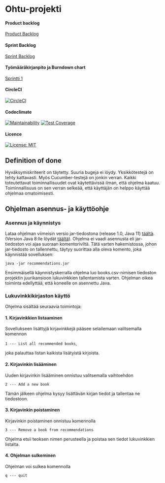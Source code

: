 # Ohtu-projekti

#### Product backlog
[Product Backlog](https://docs.google.com/spreadsheets/d/1x9YFq1DHGwN0qCpNWJFqQOZS0CGin8dj2chu-N1ArWo/edit?usp=gmail_thread&ts=5dd2977a)

#### Sprint Backlog
[Sprint Backlog](https://docs.google.com/spreadsheets/d/1OqxUPbk6urff_mOtHHC_oDDHmhOTyWZxNcCAq9ybvWM/edit?usp=sharing)

#### Työmääräkirjanpito ja Burndown chart

[Sprintti 1](https://docs.google.com/spreadsheets/d/1Hvs-0SekRi4vSxOb8fyAxVITSERtZ6C_UGIzY706q-Y/edit?usp=sharing)


#### CircleCI
[![CircleCI](https://circleci.com/gh/fannif/eskafa.svg?style=svg)](https://circleci.com/gh/fannif/eskafa)

#### Codeclimate
[![Maintainability](https://api.codeclimate.com/v1/badges/a99a88d28ad37a79dbf6/maintainability)](https://codeclimate.com/github/fannif/eskafa)
[![Test Coverage](https://api.codeclimate.com/v1/badges/a99a88d28ad37a79dbf6/test_coverage)](https://codeclimate.com/github/fannif/eskafa)

#### Licence
[![License: MIT](https://img.shields.io/badge/License-MIT-yellow.svg)](https://opensource.org/licenses/MIT)

## Definition of done
Hyväksymiskriteerit on täytetty. Suuria bugeja ei löydy. Yksikkötestejä on tehty kattavasti. Myös Cucumber-testejä on jonkin verran. Kaikki toteutettavat toiminnallisuudet ovat käytettävissä ilman, että ohjelma kaatuu. Toiminnallisuus on sen verran selkeää, että käyttäjän on helppo käyttää ohjelmaa omatoimisesti.

## Ohjelman asennus- ja käyttöohje

### Asennus ja käynnistys

Lataa ohjelman viimeisin versio jar-tiedostona (release 1.0, Java 11) [täältä](https://github.com/fannif/eskafa/releases/download/v1.0/recommendations.jar). (Version Java 8:lle löydät [täältä](https://github.com/fannif/eskafa/releases/tag/v1.0.1)). Ohjelma ei vaadi asennusta eli jar-tiedoston 
voi ajaa suoraan komentoriviltä. Tätä varten hakemistossa, johon jar-tiedosto on tallennettu, täytyy suorittaa alla oleva 
komento, joka käynnistää sovelluksen: 

`java -jar recommendations.jar` 

Ensimmäisellä käynnistyskerralla ohjelma luo books.csv-nimisen tiedoston projektin juurikansioon
lukuvinkkien tallentamista varten. Ohjelman oikea toiminta edellyttää, että koneelle on asennettu Java.   

### Lukuvinkkikirjaston käyttö

Ohjelma sisältää seuraavia toimintoja: 

#### 1. Kirjavinkkien listaaminen

Sovellukseen lisättyjä kirjavinkkejä pääsee selailemaan valitsemalla komennon  

`1 --- List all recommended books`,

joka palauttaa listan kaikista lisätyistä kirjoista.

#### 2. Kirjavinkin lisääminen

Uuden kirjavinkin lisääminen onnistuu valitsemalla vaihtoehdon

`2 --- Add a new book`
 
Tämän jälkeen ohjelma kysyy lisättävän kirjan tiedot ja tallentaa ne tiedostoon.  

#### 3. Kirjavinkin poistaminen

Kirjavinkin poistaminen onnistuu komennolla 

`3 --- Remove a book from recommendations`

Ohjelma etsii teoksen nimen perusteella ja poistaa sen tiedot lukuvinkkien listalta. 

#### 4. Ohjelman sulkeminen

Ohjelman voi sulkea komennolla 

`q --- quit`
